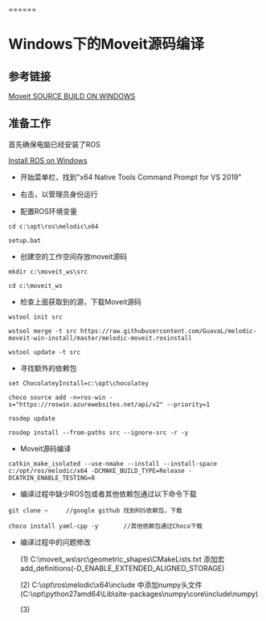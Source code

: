 ======
# Windows下的Moveit源码编译

## 参考链接
<p>
<a href="https://moveit.ros.org/install/source-windows/">Moveit SOURCE BUILD ON WINDOWS</a>
</p>

## 准备工作
首先确保电脑已经安装了ROS
<p><a href="https://moveit.ros.org/install/source-windows/">Install ROS on Windows</a></p>

- 开始菜单栏，找到"x64 Native Tools Command Prompt for VS 2019"

- 右击，以管理员身份运行

- 配置ROS环境变量
```
cd c:\opt\ros\melodic\x64

setup.bat
```
- 创建空的工作空间存放moveit源码
```
mkdir c:\moveit_ws\src

cd c:\moveit_ws
```

- 检查上面获取到的源，下载Moveit源码
```
wstool init src

wstool merge -t src https://raw.githubusercontent.com/GuavaL/melodic-moveit-win-install/master/melodic-moveit.rosinstall

wstool update -t src
```

- 寻找额外的依赖包
```
set ChocolateyInstall=c:\opt\chocolatey

choco source add -n=ros-win -s="https://roswin.azurewebsites.net/api/v2" --priority=1

rosdep update

rosdep install --from-paths src --ignore-src -r -y

```

- Moveit源码编译
```
catkin_make_isolated --use-nmake --install --install-space c:/opt/ros/melodic/x64 -DCMAKE_BUILD_TYPE=Release -DCATKIN_ENABLE_TESTING=0
```

- 编译过程中缺少ROS包或者其他依赖包通过以下命令下载
```
git clone ~     //google github 找到ROS依赖包，下载

choco install yaml-cpp -y       //其他依赖包通过Choco下载
```

- 编译过程中的问题修改

    (1) C:\moveit_ws\src\geometric_shapes\CMakeLists.txt 添加宏add_definitions(-D_ENABLE_EXTENDED_ALIGNED_STORAGE)

    (2) C:\opt\ros\melodic\x64\include 中添加numpy头文件(C:\opt\python27amd64\Lib\site-packages\numpy\core\include\numpy)
    
    (3) 
